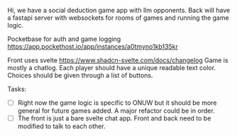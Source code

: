 Hi, we have a social deduction game app with llm opponents.
Back will have a fastapi server with websockets for rooms of games and running the game logic.

Pocketbase for auth and game logging https://app.pockethost.io/app/instances/a0tmyno1kb135kr

Front uses svelte https://www.shadcn-svelte.com/docs/changelog
Game is mostly a chatlog.
Each player should have a unique readable text color. Choices should be given through a list of buttons.


Tasks:
- [ ] Right now the game logic is specific to ONUW but it should be more general for future games added. A major refactor could be in order.
- [ ] The front is just a bare svelte chat app. Front and back need to be modified to talk to each other.
